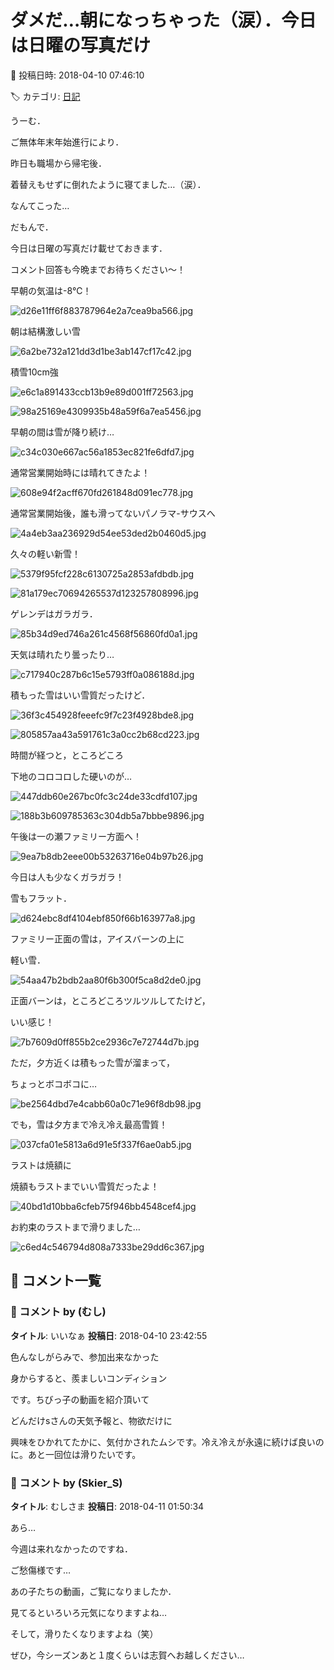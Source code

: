 # ダメだ…朝になっちゃった（涙）．今日は日曜の写真だけ

📅 投稿日時: 2018-04-10 07:46:10

🏷️ カテゴリ: [日記](cc4b5682fb7b8b144980957a978653fb0.md)

うーむ．


ご無体年末年始進行により．


昨日も職場から帰宅後．


着替えもせずに倒れたように寝てました…（涙）．


なんてこった…





だもんで．


今日は日曜の写真だけ載せておきます．


コメント回答も今晩までお待ちください～！





早朝の気温は-8℃！




![d26e11ff6f883787964e2a7cea9ba566.jpg](images/d26e11ff6f883787964e2a7cea9ba566.jpg)







朝は結構激しい雪




![6a2be732a121dd3d1be3ab147cf17c42.jpg](images/6a2be732a121dd3d1be3ab147cf17c42.jpg)







積雪10cm強




![e6c1a891433ccb13b9e89d001ff72563.jpg](images/e6c1a891433ccb13b9e89d001ff72563.jpg)









![98a25169e4309935b48a59f6a7ea5456.jpg](images/98a25169e4309935b48a59f6a7ea5456.jpg)







早朝の間は雪が降り続け…




![c34c030e667ac56a1853ec821fe6dfd7.jpg](images/c34c030e667ac56a1853ec821fe6dfd7.jpg)







通常営業開始時には晴れてきたよ！




![608e94f2acff670fd261848d091ec778.jpg](images/608e94f2acff670fd261848d091ec778.jpg)







通常営業開始後，誰も滑ってないパノラマ-サウスへ




![4a4eb3aa236929d54ee53ded2b0460d5.jpg](images/4a4eb3aa236929d54ee53ded2b0460d5.jpg)







久々の軽い新雪！




![5379f95fcf228c6130725a2853afdbdb.jpg](images/5379f95fcf228c6130725a2853afdbdb.jpg)









![81a179ec70694265537d123257808996.jpg](images/81a179ec70694265537d123257808996.jpg)







ゲレンデはガラガラ．




![85b34d9ed746a261c4568f56860fd0a1.jpg](images/85b34d9ed746a261c4568f56860fd0a1.jpg)







天気は晴れたり曇ったり…




![c717940c287b6c15e5793ff0a086188d.jpg](images/c717940c287b6c15e5793ff0a086188d.jpg)







積もった雪はいい雪質だったけど．




![36f3c454928feeefc9f7c23f4928bde8.jpg](images/36f3c454928feeefc9f7c23f4928bde8.jpg)









![805857aa43a591761c3a0cc2b68cd223.jpg](images/805857aa43a591761c3a0cc2b68cd223.jpg)







時間が経つと，ところどころ


下地のコロコロした硬いのが…




![447ddb60e267bc0fc3c24de33cdfd107.jpg](images/447ddb60e267bc0fc3c24de33cdfd107.jpg)









![188b3b609785363c304db5a7bbbe9896.jpg](images/188b3b609785363c304db5a7bbbe9896.jpg)







午後は一の瀬ファミリー方面へ！




![9ea7b8db2eee00b53263716e04b97b26.jpg](images/9ea7b8db2eee00b53263716e04b97b26.jpg)







今日は人も少なくガラガラ！


雪もフラット．




![d624ebc8df4104ebf850f66b163977a8.jpg](images/d624ebc8df4104ebf850f66b163977a8.jpg)







ファミリー正面の雪は，アイスバーンの上に


軽い雪．




![54aa47b2bdb2aa80f6b300f5ca8d2de0.jpg](images/54aa47b2bdb2aa80f6b300f5ca8d2de0.jpg)







正面バーンは，ところどころツルツルしてたけど，


いい感じ！




![7b7609d0ff855b2ce2936c7e72744d7b.jpg](images/7b7609d0ff855b2ce2936c7e72744d7b.jpg)







ただ，夕方近くは積もった雪が溜まって，


ちょっとボコボコに…




![be2564dbd7e4cabb60a0c71e96f8db98.jpg](images/be2564dbd7e4cabb60a0c71e96f8db98.jpg)







でも，雪は夕方まで冷え冷え最高雪質！




![037cfa01e5813a6d91e5f337f6ae0ab5.jpg](images/037cfa01e5813a6d91e5f337f6ae0ab5.jpg)







ラストは焼額に


焼額もラストまでいい雪質だったよ！




![40bd1d10bba6cfeb75f946bb4548cef4.jpg](images/40bd1d10bba6cfeb75f946bb4548cef4.jpg)







お約束のラストまで滑りました…




![c6ed4c546794d808a7333be29dd6c367.jpg](images/c6ed4c546794d808a7333be29dd6c367.jpg)

## 💬 コメント一覧

### 💬 コメント by (むし)
**タイトル**: いいなぁ
**投稿日**: 2018-04-10 23:42:55

色んなしがらみで、参加出来なかった

身からすると、羨ましいコンディション

です。ちびっ子の動画を紹介頂いて

どんだけsさんの天気予報と、物欲だけに

興味をひかれてたかに、気付かされたムシです。冷え冷えが永遠に続けば良いのに。あと一回位は滑りたいです。

### 💬 コメント by (Skier_S)
**タイトル**: むしさま
**投稿日**: 2018-04-11 01:50:34

あら…

今週は来れなかったのですね．

ご愁傷様です…



あの子たちの動画，ご覧になりましたか．

見てるといろいろ元気になりますよね…

そして，滑りたくなりますよね（笑）



ぜひ，今シーズンあと１度くらいは志賀へお越しください…

